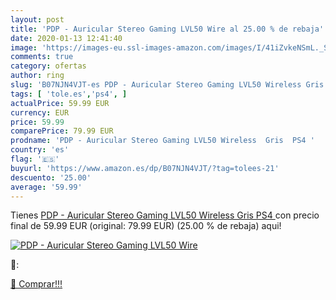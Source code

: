 ```yaml
---
layout: post
title: 'PDP - Auricular Stereo Gaming LVL50 Wire al 25.00 % de rebaja'
date: 2020-01-13 12:41:40
image: 'https://images-eu.ssl-images-amazon.com/images/I/41iZvkeNSmL._SL200_.jpg'
comments: true
category: ofertas
author: ring
slug: 'B07NJN4VJT-es PDP - Auricular Stereo Gaming LVL50 Wireless Gris PS4'
tags: [ 'tole.es','ps4', ]
actualPrice: 59.99 EUR
currency: EUR
price: 59.99
comparePrice: 79.99 EUR
prodname: 'PDP - Auricular Stereo Gaming LVL50 Wireless  Gris  PS4 '
country: 'es'
flag: '🇪🇸'
buyurl: 'https://www.amazon.es/dp/B07NJN4VJT/?tag=tolees-21'
descuento: '25.00'
average: '59.99'
---
```


Tienes [PDP - Auricular Stereo Gaming LVL50 Wireless  Gris  PS4 ](https://www.amazon.es/dp/B07NJN4VJT/?tag=tolees-21) con precio final de  59.99 EUR (original: 79.99 EUR) (25.00 %  de rebaja) aqui!

[![PDP - Auricular Stereo Gaming LVL50 Wire](https://images-eu.ssl-images-amazon.com/images/I/41iZvkeNSmL._SL200_.jpg)](https://www.amazon.es/dp/B07NJN4VJT/?tag=tolees-21)

🔎:


[🛒 Comprar!!!](https://www.amazon.es/dp/B07NJN4VJT/?tag=tolees-21)
